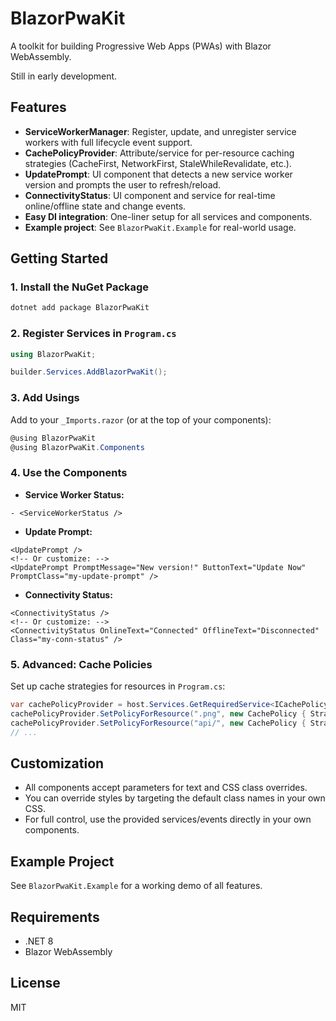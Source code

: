 # BlazorPwaKit

A toolkit for building Progressive Web Apps (PWAs) with Blazor WebAssembly.

Still in early development.

## Features

- **ServiceWorkerManager**: Register, update, and unregister service workers with full lifecycle event support.
- **CachePolicyProvider**: Attribute/service for per-resource caching strategies (CacheFirst, NetworkFirst, StaleWhileRevalidate, etc.).
- **UpdatePrompt**: UI component that detects a new service worker version and prompts the user to refresh/reload.
- **ConnectivityStatus**: UI component and service for real-time online/offline state and change events.
- **Easy DI integration**: One-liner setup for all services and components.
- **Example project**: See `BlazorPwaKit.Example` for real-world usage.

## Getting Started

### 1. Install the NuGet Package

```bash
dotnet add package BlazorPwaKit
```

### 2. Register Services in `Program.cs`

```csharp
using BlazorPwaKit;

builder.Services.AddBlazorPwaKit();
```

### 3. Add Usings

Add to your `_Imports.razor` (or at the top of your components):

```csharp
@using BlazorPwaKit
@using BlazorPwaKit.Components
```

### 4. Use the Components

- **Service Worker Status:**

```razor
- <ServiceWorkerStatus />
```

- **Update Prompt:**
 
```razor
<UpdatePrompt />
<!-- Or customize: -->
<UpdatePrompt PromptMessage="New version!" ButtonText="Update Now" PromptClass="my-update-prompt" />
```

- **Connectivity Status:**

```razor
<ConnectivityStatus />
<!-- Or customize: -->
<ConnectivityStatus OnlineText="Connected" OfflineText="Disconnected" Class="my-conn-status" />
```

### 5. Advanced: Cache Policies

Set up cache strategies for resources in `Program.cs`:

```csharp
var cachePolicyProvider = host.Services.GetRequiredService<ICachePolicyProvider>();
cachePolicyProvider.SetPolicyForResource(".png", new CachePolicy { Strategy = CacheStrategy.CacheFirst });
cachePolicyProvider.SetPolicyForResource("api/", new CachePolicy { Strategy = CacheStrategy.NetworkFirst });
// ...
```

## Customization

- All components accept parameters for text and CSS class overrides.
- You can override styles by targeting the default class names in your own CSS.
- For full control, use the provided services/events directly in your own components.

## Example Project

See `BlazorPwaKit.Example` for a working demo of all features.

## Requirements

- .NET 8
- Blazor WebAssembly

## License

MIT
